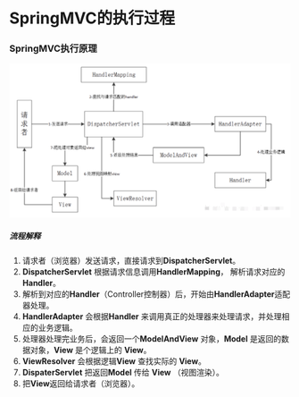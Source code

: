 # SpringMVC的执行过程

### SpringMVC执行原理

![](../../image/SpringMVC原理.png)

##### 流程解释

1. 请求者（浏览器）发送请求，直接请求到**DispatcherServlet**。
2. **DispatcherServlet** 根据请求信息调用**HandlerMapping**， 解析请求对应的**Handler**。
3. 解析到对应的**Handler**（Controller控制器）后，开始由**HandlerAdapter**适配器处理。
4. **HandlerAdapter** 会根据**Handler** 来调用真正的处理器来处理请求，并处理相应的业务逻辑。
5. 处理器处理完业务后，会返回一个**ModelAndView** 对象，**Model** 是返回的数据对象，**View** 是个逻辑上的 **View**。
6. **ViewResolver** 会根据逻辑**View** 查找实际的 **View**。
7. **DispaterServlet** 把返回**Model** 传给 **View** （视图渲染）。
8. 把**View**返回给请求者（浏览器）。